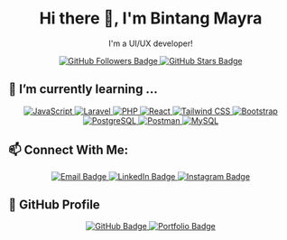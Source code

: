 <!DOCTYPE html>
<html lang="en">
<head>
    <meta charset="UTF-8">
    <meta name="viewport" content="width=device-width, initial-scale=1.0">
    <title>Bintang Mayra's Profile</title>
</head>
<body>

<h1 align="center">Hi there 👋, I'm Bintang Mayra</h1>

<p align="center">
    I'm a UI/UX developer!
</p>

<p align="center">
    <a href="https://github.com/bintangmayra?tab=followers">
        <img src="https://img.shields.io/github/followers/bintangmayra?label=Followers&style=social" alt="GitHub Followers Badge">
    </a>
    <a href="https://github.com/bintangmayra?tab=repositories">
        <img src="https://img.shields.io/github/stars/bintangmayra?label=Stars&style=social" alt="GitHub Stars Badge">
    </a>
</p>

<h2>🌱 I’m currently learning ...</h2>
<p align="center">
    <a href="https://developer.mozilla.org/en-US/docs/Web/JavaScript">
        <img src="https://img.shields.io/badge/JavaScript-F7DF1E?style=for-the-badge&logo=javascript&logoColor=black" alt="JavaScript">
    </a>
    <a href="https://laravel.com/">
        <img src="https://img.shields.io/badge/Laravel-FF2D20?style=for-the-badge&logo=laravel&logoColor=white" alt="Laravel">
    </a>
    <a href="https://www.php.net/">
        <img src="https://img.shields.io/badge/PHP-777BB4?style=for-the-badge&logo=php&logoColor=white" alt="PHP">
    </a>
    <a href="https://reactjs.org/">
        <img src="https://img.shields.io/badge/React-61DAFB?style=for-the-badge&logo=react&logoColor=black" alt="React">
    </a>
    <a href="https://tailwindcss.com/">
        <img src="https://img.shields.io/badge/Tailwind_CSS-38B2AC?style=for-the-badge&logo=tailwind-css&logoColor=white" alt="Tailwind CSS">
    </a>
    <a href="https://getbootstrap.com/">
        <img src="https://img.shields.io/badge/Bootstrap-563D7C?style=for-the-badge&logo=bootstrap&logoColor=white" alt="Bootstrap">
    </a>
    <a href="https://www.postgresql.org/">
        <img src="https://img.shields.io/badge/PostgreSQL-316192?style=for-the-badge&logo=postgresql&logoColor=white" alt="PostgreSQL">
    </a>
    <a href="https://www.postman.com/">
        <img src="https://img.shields.io/badge/Postman-FF6C37?style=for-the-badge&logo=postman&logoColor=white" alt="Postman">
    </a>
    <a href="https://www.mysql.com/">
        <img src="https://img.shields.io/badge/MySQL-4479A1?style=for-the-badge&logo=mysql&logoColor=white" alt="MySQL">
    </a>
</p>

<h2>📫 Connect With Me:</h2>
<p align="center">
    <a href="mailto:bintangmayradestianti@gmail.com">
        <img src="https://img.shields.io/badge/Email-D14836?style=for-the-badge&logo=gmail&logoColor=white" alt="Email Badge">
    </a>
    <a href="https://linkedin.com/in/bintang-mayra-3698322a2/">
        <img src="https://img.shields.io/badge/LinkedIn-0A66C2?style=for-the-badge&logo=linkedin&logoColor=white" alt="LinkedIn Badge">
    </a>
    <a href="https://instagram.com/your-instagram-profile">
        <img src="https://img.shields.io/badge/Instagram-E4405F?style=for-the-badge&logo=instagram&logoColor=white" alt="Instagram Badge">
    </a>
</p>

<h2>🔗 GitHub Profile</h2>
<p align="center">
    <a href="https://github.com/bintangmayra">
        <img src="https://img.shields.io/badge/GitHub-181717?style=for-the-badge&logo=github&logoColor=white" alt="GitHub Badge">
    </a>
    <a href="https://bintangmayra.github.io/bintangmayra-github.io/">
        <img src="https://img.shields.io/badge/Portfolio-FF5722?style=for-the-badge&logo=web&logoColor=white" alt="Portfolio Badge">
    </a>
</p>

</body>
</html>
